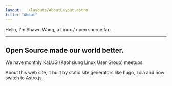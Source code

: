 ```yaml
---
layout: ../layouts/AboutLayout.astro
title: "About"
---
```


Hello, I'm Shawn Wang, a Linux / open source fan.

---
Open Source made our world better.
---


We have monthly KaLUG (Kaohsiung Linux User Group) meetups.

About this web site, it built by static site generators like hugo, zola and now switch to Astro.js.
